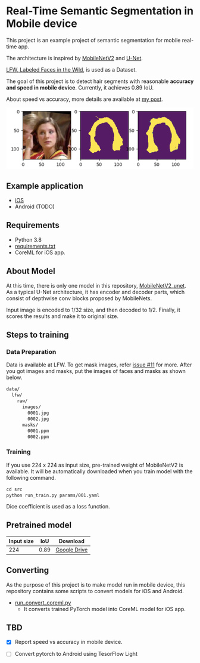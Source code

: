 # Real-Time Semantic Segmentation in Mobile device

This project is an example project of semantic segmentation for mobile real-time app.

The architecture is inspired by [MobileNetV2](https://arxiv.org/abs/1801.04381) and [U-Net](https://arxiv.org/abs/1505.04597).

[LFW, Labeled Faces in the Wild](http://vis-www.cs.umass.edu/lfw/part_labels/), is used as a Dataset.

The goal of this project is to detect hair segments with reasonable **accuracy and speed in mobile device**. Currently, it achieves 0.89 IoU.

About speed vs accuracy, more details are available at [my post](https://medium.com/vitalify-asia/real-time-deep-learning-in-mobile-application-25cf601a8976).

![Example of predicted image.](assets/prediction.png)

## Example application

* [iOS](https://github.com/vfa-tranhv/MobileAILab-HairColor-iOS)
* Android (TODO)

## Requirements

* Python 3.8
* [requirements.txt](./requirements.txt)
* CoreML for iOS app.

## About Model

At this time, there is only one model in this repository, [MobileNetV2_unet](./src/mobile_seg/modules/net.py). As a typical U-Net architecture, it has encoder and decoder parts, which consist of depthwise conv blocks proposed by MobileNets.

Input image is encoded to 1/32 size, and then decoded to 1/2. Finally, it scores the results and make it to original size.

## Steps to training

### Data Preparation

Data is available at LFW. To get mask images, refer [issue #11](../../issues/11) for more. After you got images and masks, put the images of faces and masks as shown below.
```
data/
  lfw/
    raw/
      images/
        0001.jpg
        0002.jpg
      masks/
        0001.ppm
        0002.ppm
```

### Training

If you use 224 x 224 as input size, pre-trained weight of MobileNetV2 is available. It will be automatically downloaded when you train model with the following command.

```
cd src
python run_train.py params/001.yaml
```

Dice coefficient is used as a loss function.

## Pretrained model

|Input size|IoU|Download|
|----|----|---|
|224|0.89|[Google Drive](https://drive.google.com/file/d/11qBqH79RqCaibuACzZD_b9yIY9fwJinJ/view?usp=sharing)|

## Converting

As the purpose of this project is to make model run in mobile device, this repository contains some scripts to convert models for iOS and Android.

* [run_convert_coreml.py](src/run_convert_coreml.py)
  * It converts trained PyTorch model into CoreML model for iOS app.

## TBD

- [x] Report speed vs accuracy in mobile device.
- [ ] Convert pytorch to Android using TesorFlow Light


